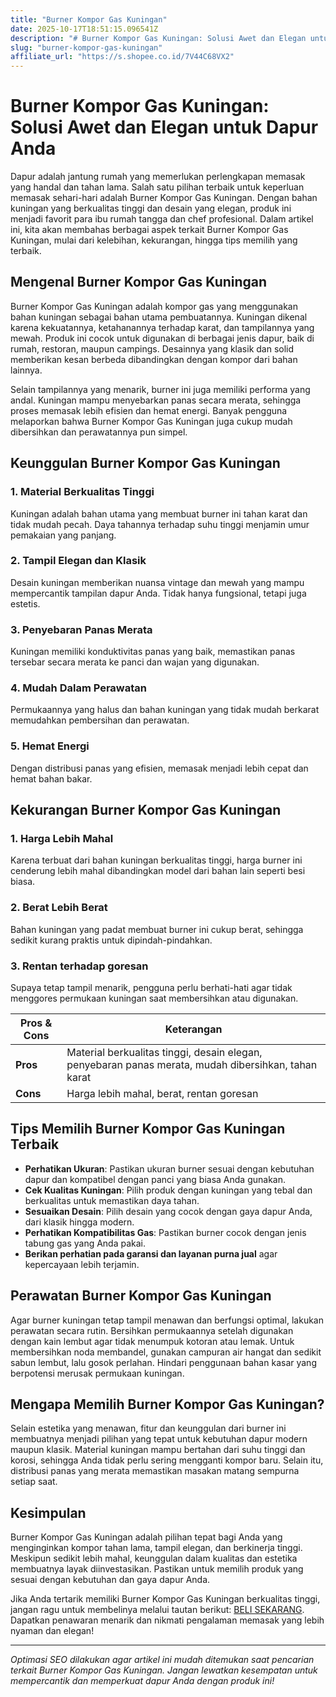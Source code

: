 ```yaml
---
title: "Burner Kompor Gas Kuningan"
date: 2025-10-17T18:51:15.096541Z
description: "# Burner Kompor Gas Kuningan: Solusi Awet dan Elegan untuk Dapur Anda..."
slug: "burner-kompor-gas-kuningan"
affiliate_url: "https://s.shopee.co.id/7V44C68VX2"
---
```

# Burner Kompor Gas Kuningan: Solusi Awet dan Elegan untuk Dapur Anda

Dapur adalah jantung rumah yang memerlukan perlengkapan memasak yang handal dan tahan lama. Salah satu pilihan terbaik untuk keperluan memasak sehari-hari adalah Burner Kompor Gas Kuningan. Dengan bahan kuningan yang berkualitas tinggi dan desain yang elegan, produk ini menjadi favorit para ibu rumah tangga dan chef profesional. Dalam artikel ini, kita akan membahas berbagai aspek terkait Burner Kompor Gas Kuningan, mulai dari kelebihan, kekurangan, hingga tips memilih yang terbaik.

## Mengenal Burner Kompor Gas Kuningan

Burner Kompor Gas Kuningan adalah kompor gas yang menggunakan bahan kuningan sebagai bahan utama pembuatannya. Kuningan dikenal karena kekuatannya, ketahanannya terhadap karat, dan tampilannya yang mewah. Produk ini cocok untuk digunakan di berbagai jenis dapur, baik di rumah, restoran, maupun campings. Desainnya yang klasik dan solid memberikan kesan berbeda dibandingkan dengan kompor dari bahan lainnya.

Selain tampilannya yang menarik, burner ini juga memiliki performa yang andal. Kuningan mampu menyebarkan panas secara merata, sehingga proses memasak lebih efisien dan hemat energi. Banyak pengguna melaporkan bahwa Burner Kompor Gas Kuningan juga cukup mudah dibersihkan dan perawatannya pun simpel.

## Keunggulan Burner Kompor Gas Kuningan

### 1. Material Berkualitas Tinggi
Kuningan adalah bahan utama yang membuat burner ini tahan karat dan tidak mudah pecah. Daya tahannya terhadap suhu tinggi menjamin umur pemakaian yang panjang.

### 2. Tampil Elegan dan Klasik
Desain kuningan memberikan nuansa vintage dan mewah yang mampu mempercantik tampilan dapur Anda. Tidak hanya fungsional, tetapi juga estetis.

### 3. Penyebaran Panas Merata
Kuningan memiliki konduktivitas panas yang baik, memastikan panas tersebar secara merata ke panci dan wajan yang digunakan.

### 4. Mudah Dalam Perawatan
Permukaannya yang halus dan bahan kuningan yang tidak mudah berkarat memudahkan pembersihan dan perawatan.

### 5. Hemat Energi
Dengan distribusi panas yang efisien, memasak menjadi lebih cepat dan hemat bahan bakar.

## Kekurangan Burner Kompor Gas Kuningan

### 1. Harga Lebih Mahal
Karena terbuat dari bahan kuningan berkualitas tinggi, harga burner ini cenderung lebih mahal dibandingkan model dari bahan lain seperti besi biasa.

### 2. Berat Lebih Berat
Bahan kuningan yang padat membuat burner ini cukup berat, sehingga sedikit kurang praktis untuk dipindah-pindahkan.

### 3. Rentan terhadap goresan
Supaya tetap tampil menarik, pengguna perlu berhati-hati agar tidak menggores permukaan kuningan saat membersihkan atau digunakan.

| **Pros & Cons** | **Keterangan** |
|----------------|----------------|
| **Pros** | Material berkualitas tinggi, desain elegan, penyebaran panas merata, mudah dibersihkan, tahan karat |
| **Cons** | Harga lebih mahal, berat, rentan goresan |

## Tips Memilih Burner Kompor Gas Kuningan Terbaik

- **Perhatikan Ukuran**: Pastikan ukuran burner sesuai dengan kebutuhan dapur dan kompatibel dengan panci yang biasa Anda gunakan.
- **Cek Kualitas Kuningan**: Pilih produk dengan kuningan yang tebal dan berkualitas untuk memastikan daya tahan.
- **Sesuaikan Desain**: Pilih desain yang cocok dengan gaya dapur Anda, dari klasik hingga modern.
- **Perhatikan Kompatibilitas Gas**: Pastikan burner cocok dengan jenis tabung gas yang Anda pakai.
- **Berikan perhatian pada garansi dan layanan purna jual** agar kepercayaan lebih terjamin.

## Perawatan Burner Kompor Gas Kuningan

Agar burner kuningan tetap tampil menawan dan berfungsi optimal, lakukan perawatan secara rutin. Bersihkan permukaannya setelah digunakan dengan kain lembut agar tidak menumpuk kotoran atau lemak. Untuk membersihkan noda membandel, gunakan campuran air hangat dan sedikit sabun lembut, lalu gosok perlahan. Hindari penggunaan bahan kasar yang berpotensi merusak permukaan kuningan.

## Mengapa Memilih Burner Kompor Gas Kuningan?

Selain estetika yang menawan, fitur dan keunggulan dari burner ini membuatnya menjadi pilihan yang tepat untuk kebutuhan dapur modern maupun klasik. Material kuningan mampu bertahan dari suhu tinggi dan korosi, sehingga Anda tidak perlu sering mengganti kompor baru. Selain itu, distribusi panas yang merata memastikan masakan matang sempurna setiap saat.

## Kesimpulan

Burner Kompor Gas Kuningan adalah pilihan tepat bagi Anda yang menginginkan kompor tahan lama, tampil elegan, dan berkinerja tinggi. Meskipun sedikit lebih mahal, keunggulan dalam kualitas dan estetika membuatnya layak diinvestasikan. Pastikan untuk memilih produk yang sesuai dengan kebutuhan dan gaya dapur Anda.

Jika Anda tertarik memiliki Burner Kompor Gas Kuningan berkualitas tinggi, jangan ragu untuk membelinya melalui tautan berikut: [BELI SEKARANG](https://s.shopee.co.id/7V44C68VX2). Dapatkan penawaran menarik dan nikmati pengalaman memasak yang lebih nyaman dan elegan!

---

*Optimasi SEO dilakukan agar artikel ini mudah ditemukan saat pencarian terkait Burner Kompor Gas Kuningan. Jangan lewatkan kesempatan untuk mempercantik dan memperkuat dapur Anda dengan produk ini!*